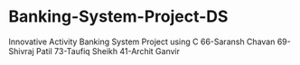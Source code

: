 # Banking-System-Project-DS
Innovative Activity Banking System Project using C
66-Saransh Chavan 
69-Shivraj Patil 
73-Taufiq Sheikh
41-Archit Ganvir
